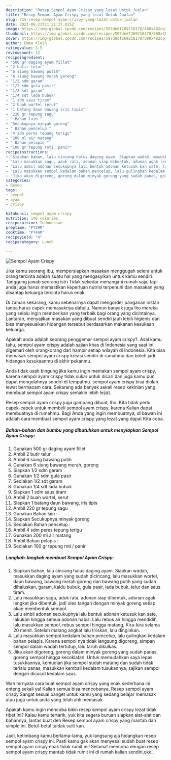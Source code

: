 ```yaml
---
description: "Resep Sempol Ayam Crispy yang lezat Untuk Jualan"
title: "Resep Sempol Ayam Crispy yang lezat Untuk Jualan"
slug: 725-resep-sempol-ayam-crispy-yang-lezat-untuk-jualan
date: 2021-06-21T21:21:27.015Z
image: https://img-global.cpcdn.com/recipes/597dedf269218170/680x482cq70/sempol-ayam-crispy-foto-resep-utama.jpg
thumbnail: https://img-global.cpcdn.com/recipes/597dedf269218170/680x482cq70/sempol-ayam-crispy-foto-resep-utama.jpg
cover: https://img-global.cpcdn.com/recipes/597dedf269218170/680x482cq70/sempol-ayam-crispy-foto-resep-utama.jpg
author: Emma Klein
ratingvalue: 3.5
reviewcount: 12
recipeingredient:
- "500 gr daging ayam fillet"
- "2 butir telur"
- "6 siung bawang putih"
- "6 siung bawang merah goreng"
- "1/2 sdm garam"
- "1/2 sdm gula pasir"
- "1/2 sdt garam"
- "1/4 sdt lada bubuk"
- "1 sdm saus tiram"
- "2 buah wortel serut"
- "1 batang daun bawang iris tipis"
- "220 gr tepung sagu"
- " Bahan lain "
- "Secukupnya minyak goreng"
- " Bahan pencelup "
- "4 sdm peres tepung terigu"
- "200 ml air matang"
- " Bahan pelapis "
- "100 gr tepung roti  panir"
recipeinstructions:
- "Siapkan bahan, lalu cincang halus daging ayam. Siapkan wadah, masukkan daging ayam yang sudah dicincang, lalu masukkan wortel, daun bawang, bawang merah goreng dan bawang putih yang sudah dihaluskan, garam, kaldu bubuk, gula pasir, lada bubuk, telur dan saus tiram."
- "Lalu masukkan sagu, aduk rata, adonan siap dibentuk, adonan agak lengket jika dibentuk, jadi oles tangan dengan minyak goreng setiap akan membentuk sempol."
- "Lalu ambil adonan secukupnya lalu bentuk adonan ketusuk kan sate, lakukan hingga semua adonan habis. Lalu rebus air hingga mendidih, lalu masukkan sempol, rebus sempol hingga matang, Kira-kira selama 20 menit. Setelah matang angkat lalu tiriskan, lalu dinginkan."
- "Lalu masukkan sempol kedalam bahan pencelup, lalu gulingkan kedalam bahan pelapis. Karena sempol nya tidak langsung digoreng, simpan sempol dalam wadah tertutup, lalu taruh dikulkas."
- "Jika akan digoreng, goreng dalam minyak goreng yang sudah panas, goreng sempol hingga kecoklatan. Untuk memudahkan saya lepas tusukkannya, kemudian jika sempol sudah matang dan sudah tidak terlalu panas, masukkan kembali kedalam tusukannya, sajikan sempol dengan dicocol kedalam saus."
categories:
- Resep
tags:
- sempol
- ayam
- crispy

katakunci: sempol ayam crispy 
nutrition: 140 calories
recipecuisine: Indonesian
preptime: "PT29M"
cooktime: "PT44M"
recipeyield: "4"
recipecategory: Lunch

---
```



![Sempol Ayam Crispy](https://img-global.cpcdn.com/recipes/597dedf269218170/680x482cq70/sempol-ayam-crispy-foto-resep-utama.jpg)

Jika kamu seorang ibu, mempersiapkan masakan menggugah selera untuk orang tercinta adalah suatu hal yang mengasyikan untuk kamu sendiri. Tanggung jawab seorang istri Tidak sekedar menangani rumah saja, tapi anda juga harus memastikan keperluan nutrisi terpenuhi dan masakan yang disantap keluarga tercinta harus enak.

Di zaman  sekarang, kamu sebenarnya dapat mengorder panganan instan tanpa harus capek memasaknya dahulu. Namun banyak juga lho mereka yang selalu ingin memberikan yang terbaik bagi orang yang dicintainya. Lantaran, menyajikan masakan yang dibuat sendiri jauh lebih higienis dan bisa menyesuaikan hidangan tersebut berdasarkan makanan kesukaan keluarga. 



Apakah anda adalah seorang penggemar sempol ayam crispy?. Asal kamu tahu, sempol ayam crispy adalah sajian khas di Indonesia yang saat ini digemari oleh orang-orang dari hampir setiap wilayah di Indonesia. Kita bisa memasak sempol ayam crispy kreasi sendiri di rumahmu dan boleh jadi hidangan kesukaanmu di akhir pekanmu.

Anda tidak usah bingung jika kamu ingin memakan sempol ayam crispy, karena sempol ayam crispy tidak sukar untuk dicari dan juga kamu pun dapat mengolahnya sendiri di tempatmu. sempol ayam crispy bisa diolah lewat bermacam cara. Sekarang ada banyak sekali resep kekinian yang membuat sempol ayam crispy semakin lebih lezat.

Resep sempol ayam crispy juga gampang dibuat, lho. Kita tidak perlu capek-capek untuk membeli sempol ayam crispy, karena Kalian dapat membuatnya di rumahmu. Bagi Anda yang ingin membuatnya, di bawah ini adalah cara membuat sempol ayam crispy yang lezat yang dapat Kita coba.

<!--inarticleads1-->

##### Bahan-bahan dan bumbu yang dibutuhkan untuk menyiapkan Sempol Ayam Crispy:

1. Gunakan 500 gr daging ayam fillet
1. Ambil 2 butir telur
1. Ambil 6 siung bawang putih
1. Gunakan 6 siung bawang merah, goreng
1. Siapkan 1/2 sdm garam
1. Gunakan 1/2 sdm gula pasir
1. Sediakan 1/2 sdt garam
1. Gunakan 1/4 sdt lada bubuk
1. Siapkan 1 sdm saus tiram
1. Ambil 2 buah wortel, serut
1. Siapkan 1 batang daun bawang, iris tipis
1. Ambil 220 gr tepung sagu
1. Gunakan  Bahan lain :
1. Siapkan Secukupnya minyak goreng
1. Sediakan  Bahan pencelup :
1. Ambil 4 sdm peres tepung terigu
1. Gunakan 200 ml air matang
1. Ambil  Bahan pelapis :
1. Sediakan 100 gr tepung roti / panir




<!--inarticleads2-->

##### Langkah-langkah membuat Sempol Ayam Crispy:

1. Siapkan bahan, lalu cincang halus daging ayam. Siapkan wadah, masukkan daging ayam yang sudah dicincang, lalu masukkan wortel, daun bawang, bawang merah goreng dan bawang putih yang sudah dihaluskan, garam, kaldu bubuk, gula pasir, lada bubuk, telur dan saus tiram.
1. Lalu masukkan sagu, aduk rata, adonan siap dibentuk, adonan agak lengket jika dibentuk, jadi oles tangan dengan minyak goreng setiap akan membentuk sempol.
1. Lalu ambil adonan secukupnya lalu bentuk adonan ketusuk kan sate, lakukan hingga semua adonan habis. Lalu rebus air hingga mendidih, lalu masukkan sempol, rebus sempol hingga matang, Kira-kira selama 20 menit. Setelah matang angkat lalu tiriskan, lalu dinginkan.
1. Lalu masukkan sempol kedalam bahan pencelup, lalu gulingkan kedalam bahan pelapis. Karena sempol nya tidak langsung digoreng, simpan sempol dalam wadah tertutup, lalu taruh dikulkas.
1. Jika akan digoreng, goreng dalam minyak goreng yang sudah panas, goreng sempol hingga kecoklatan. Untuk memudahkan saya lepas tusukkannya, kemudian jika sempol sudah matang dan sudah tidak terlalu panas, masukkan kembali kedalam tusukannya, sajikan sempol dengan dicocol kedalam saus.




Wah ternyata cara buat sempol ayam crispy yang enak sederhana ini enteng sekali ya! Kalian semua bisa mencobanya. Resep sempol ayam crispy Sangat sesuai banget untuk kamu yang sedang belajar memasak atau juga untuk anda yang telah ahli memasak.

Apakah kamu ingin mencoba bikin resep sempol ayam crispy lezat tidak ribet ini? Kalau kamu tertarik, yuk kita segera buruan siapkan alat-alat dan bahannya, lantas buat deh Resep sempol ayam crispy yang mantab dan simple ini. Betul-betul taidak sulit kan. 

Jadi, ketimbang kamu berlama-lama, yuk langsung aja hidangkan resep sempol ayam crispy ini. Pasti kamu gak akan menyesal sudah buat resep sempol ayam crispy enak tidak rumit ini! Selamat mencoba dengan resep sempol ayam crispy mantab tidak rumit ini di rumah kalian sendiri,oke!.

